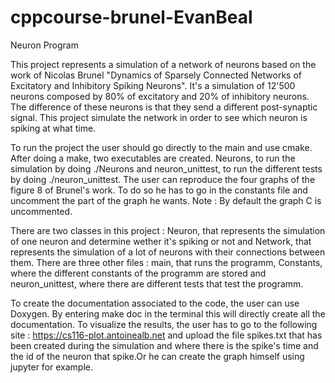 # cppcourse-brunel-EvanBeal
Neuron Program

This project represents a simulation of a network of neurons based on the work of Nicolas Brunel "Dynamics of Sparsely Connected Networks of Excitatory and Inhibitory Spiking Neurons".
It's a simulation of 12'500 neurons composed by 80% of excitatory and 20% of inhibitory neurons.
The difference of these neurons is that they send a different post-synaptic signal.
This project simulate the network in order to see which neuron is spiking at what time.

To run the project the user should go directly to the main and use cmake. After doing a make, two executables are created. Neurons, to run the simulation by doing ./Neurons and neuron_unittest, to run the different tests by doing ./neuron_unittest. The user can reproduce the four graphs of the figure 8 of Brunel's work. To do so he has to go in the constants file and uncomment the part of the graph he wants. Note : By default the graph C is uncommented.

There are two classes in this project : Neuron, that represents the simulation of one neuron and determine wether it's spiking or not and Network, that represents the simulation of a lot of neurons with their connections between them.
There are three other files : main, that runs the programm, Constants, where the different constants of the programm are stored and neuron_unittest, where there are different tests that test the programm.

To create the documentation associated to the code, the user can use Doxygen. By entering make doc in the terminal this will directly create all the documentation.
To visualize the results, the user has to go to the following site : https://cs116-plot.antoinealb.net and upload the file spikes.txt that has been created during the simulation and where there is the spike's time and the id of the neuron that spike.Or he can create the graph himself using jupyter for example.
